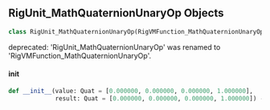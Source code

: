 ## RigUnit_MathQuaternionUnaryOp Objects

```python
class RigUnit_MathQuaternionUnaryOp(RigVMFunction_MathQuaternionUnaryOp)
```

deprecated: 'RigUnit_MathQuaternionUnaryOp' was renamed to 'RigVMFunction_MathQuaternionUnaryOp'.

<a id="unreal.RigUnit_MathQuaternionUnaryOp.__init__"></a>

#### __init__

```python
def __init__(value: Quat = [0.000000, 0.000000, 0.000000, 1.000000],
             result: Quat = [0.000000, 0.000000, 0.000000, 1.000000]) -> None
```

<a id="unreal.RigVMFunction_MathQuaternionBinaryOp"></a>